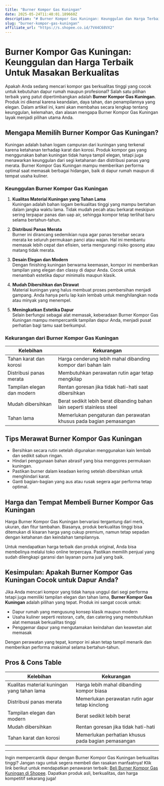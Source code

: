 ```yaml
---
title: "Burner Kompor Gas Kuningan"
date: 2025-05-24T11:48:01.189660Z
description: "# Burner Kompor Gas Kuningan: Keunggulan dan Harga Terbaik Untuk Masakan Berkualitas..."
slug: "burner-kompor-gas-kuningan"
affiliate_url: "https://s.shopee.co.id/7V44C68VX2"
---
```

# Burner Kompor Gas Kuningan: Keunggulan dan Harga Terbaik Untuk Masakan Berkualitas

Apakah Anda sedang mencari kompor gas berkualitas tinggi yang cocok untuk kebutuhan dapur rumah maupun profesional? Salah satu pilihan terbaik yang patut dipertimbangkan adalah **Burner Kompor Gas Kuningan**. Produk ini dikenal karena keandalan, daya tahan, dan penampilannya yang elegan. Dalam artikel ini, kami akan membahas secara lengkap tentang keunggulan, kelemahan, dan alasan mengapa Burner Kompor Gas Kuningan layak menjadi pilihan utama Anda.

## Mengapa Memilih Burner Kompor Gas Kuningan?

Kuningan adalah bahan logam campuran dari kuningan yang terkenal karena ketahanan terhadap karat dan korosi. Produk kompor gas yang menggunakan bahan kuningan tidak hanya tampil elegan, tetapi juga menawarkan keunggulan dari segi ketahanan dan distribusi panas yang merata. Burner Kompor Gas Kuningan mampu memberikan performa optimal saat memasak berbagai hidangan, baik di dapur rumah maupun di tempat usaha kuliner.

### Keunggulan Burner Kompor Gas Kuningan

1. **Kualitas Material Kuningan yang Tahan Lama**  
Kuningan adalah bahan logam berkualitas tinggi yang mampu bertahan dalam jangka waktu lama. Tidak mudah pecah atau berkarat meskipun sering terpapar panas dan uap air, sehingga kompor tetap terlihat baru selama bertahun-tahun.

2. **Distribusi Panas Merata**  
Burner ini dirancang sedemikian rupa agar panas tersebar secara merata ke seluruh permukaan panci atau wajan. Hal ini membantu memasak lebih cepat dan efisien, serta mengurangi risiko gosong atau matang tidak merata.

3. **Desain Elegan dan Modern**  
Dengan finishing kuningan berwarna keemasan, kompor ini memberikan tampilan yang elegan dan classy di dapur Anda. Cocok untuk menambah estetika dapur minimalis maupun klasik.

4. **Mudah Dibersihkan dan Dirawat**  
Material kuningan yang halus membuat proses pembersihan menjadi gampang. Anda hanya perlu lap kain lembab untuk menghilangkan noda atau minyak yang menempel.

5. **Meningkatkan Estetika Dapur**  
Selain berfungsi sebagai alat memasak, keberadaan Burner Kompor Gas Kuningan mampu mempercantik tampilan dapur Anda, menjadi pusat perhatian bagi tamu saat berkumpul.

### Kekurangan dari Burner Kompor Gas Kuningan

| Kelebihan | Kekurangan |
|------------|--------------|
| Tahan karat dan korosi | Harga cenderung lebih mahal dibanding kompor dari bahan lain |
| Distribusi panas merata | Membutuhkan perawatan rutin agar tetap mengkilap |
| Tampilan elegan dan modern | Rentan goresan jika tidak hati-hati saat dibersihkan |
| Mudah dibersihkan | Berat sedikit lebih berat dibanding bahan lain seperti stainless steel |
| Tahan lama | Memerlukan pengaturan dan perawatan khusus pada bagian pemasangan |

## Tips Merawat Burner Kompor Gas Kuningan

- Bersihkan secara rutin setelah digunakan menggunakan kain lembab dan sedikit sabun ringan.
- Hindari penggunaan bahan abrasif yang bisa menggores permukaan kuningan.
- Pastikan burner dalam keadaan kering setelah dibersihkan untuk menghindari karat.
- Ganti bagian-bagian yang aus atau rusak segera agar performa tetap optimal.

## Harga dan Tempat Membeli Burner Kompor Gas Kuningan

Harga Burner Kompor Gas Kuningan bervariasi tergantung dari merk, ukuran, dan fitur tambahan. Biasanya, produk berkualitas tinggi bisa ditemukan di kisaran harga yang cukup premium, namun tetap sepadan dengan ketahanan dan keindahan tampilannya.

Untuk mendapatkan harga terbaik dan produk original, Anda bisa membelinya melalui toko online terpercaya. Pastikan memilih penjual yang sudah dilengkapi garansi dan layanan purna jual yang baik.

## Kesimpulan: Apakah Burner Kompor Gas Kuningan Cocok untuk Dapur Anda?

Jika Anda mencari kompor yang tidak hanya unggul dari segi performa tetapi juga memiliki tampilan elegan dan tahan lama, **Burner Kompor Gas Kuningan** adalah pilihan yang tepat. Produk ini sangat cocok untuk:

- Dapur rumah yang mengusung konsep klasik maupun modern
- Usaha kuliner seperti restoran, cafe, dan catering yang membutuhkan alat memasak berkualitas tinggi
- Penggemar dapur yang mengutamakan keindahan dan keawetan alat memasak

Dengan perawatan yang tepat, kompor ini akan tetap tampil menarik dan memberikan performa maksimal selama bertahun-tahun.

## Pros & Cons Table

| Kelebihan | Kekurangan |
|------------|--------------|
| Kualitas material kuningan yang tahan lama | Harga lebih mahal dibanding kompor biasa |
| Distribusi panas merata | Memerlukan perawatan rutin agar tetap kinclong |
| Tampilan elegan dan modern | Berat sedikit lebih berat |
| Mudah dibersihkan | Rentan goresan jika tidak hati-hati |
| Tahan karat dan korosi | Memerlukan perhatian khusus pada bagian pemasangan |

---

Ingin mempercantik dapur dengan Burner Kompor Gas Kuningan berkualitas tinggi? Jangan ragu untuk segera membeli dan rasakan manfaatnya! Klik link berikut untuk mendapatkan penawaran terbaik: [Beli Burner Kompor Gas Kuningan di Shopee](https://s.shopee.co.id/7V44C68VX2). Dapatkan produk asli, berkualitas, dan harga kompetitif sekarang juga!
